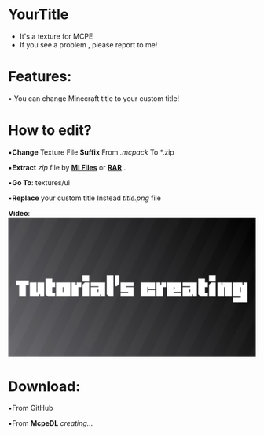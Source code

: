 # YourTitle
+ It's a texture for MCPE
+ If you see a problem , please report to me!

# Features:
• You can change Minecraft title to your custom title!

# How to edit?

:black_small_square:**Change** Texture File **Suffix** From *.mcpack* To *.zip

:black_small_square:**Extract** *zip* file by [**MI Files**](https://play.google.com/store/apps/details?id=com.mi.android.globalFileexplorer) or [**RAR**](https://play.google.com/store/apps/details?id=com.rarlab.rar) .

:black_small_square:**Go To**: textures/ui

:black_small_square:**Replace** your custom title Instead *title.png* file



**Video**:
![TutorialVideo](https://raw.githubusercontent.com/kingboydeve/kingboydeve/main/%DB%B2%DB%B0%DB%B2%DB%B2%DB%B0%DB%B7%DB%B0%DB%B7_%DB%B1%DB%B4%DB%B0%DB%B3%DB%B0%DB%B2.jpg)
# Download:

:black_small_square:From GitHub

:black_small_square:From **McpeDL** *creating...*
